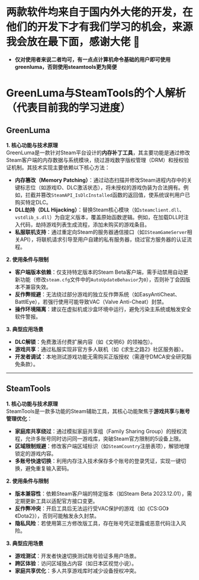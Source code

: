 # 两款软件均来自于国内外大佬的开发，在他们的开发下才有我们学习的机会，来源我会放在最下面，感谢大佬  :smiling_face_with_three_hearts:
- **仅对使用者来说二者均可，有一点点计算机命令基础的用户即可使用greenluma，否则使用steamtools更为简便**

# GreenLuma与SteamTools的个人解析（代表目前我的学习进度）  
## **GreenLuma**  
**1. 核心功能与技术原理**  
GreenLuma是一款针对Steam平台设计的**内存补丁工具**，其主要功能是通过修改Steam客户端的内存数据与系统模块，绕过游戏数字版权管理（DRM）和授权验证机制。其技术实现主要依赖以下核心方法：  
- **内存篡改（Memory Patching）**：通过动态扫描并修改Steam进程内存中的关键标志位（如游戏ID、DLC激活状态），将未授权的游戏伪装为合法拥有。例如，拦截并篡改`SteamAPI_IsDlcInstalled`函数的返回值，使系统误判用户已购买特定DLC。  
- **DLL劫持（DLL Hijacking）**：替换Steam核心模块（如`steamclient.dll`、`vstdlib_s.dll`）为自定义版本，覆盖原始函数逻辑。例如，在加载DLL时注入代码，劫持游戏列表生成流程，添加未购买的游戏条目。  
- **私服联机支持**：通过重定向Steam的服务器通信接口（如`ISteamGameServer`相关API），将联机请求引导至用户自建的私有服务器，绕过官方服务器的认证流程。

**2. 使用条件与限制**  
- **客户端版本依赖**：仅支持特定版本的Steam Beta客户端，需手动禁用自动更新功能（修改`steam.cfg`文件中的`AutoUpdateBehavior`为`0`），否则补丁会因版本不兼容失效。  
- **反作弊规避**：无法绕过部分游戏的独立反作弊系统（如EasyAntiCheat、BattlEye），若强行使用可能导致VAC（Valve Anti-Cheat）封禁。  
- **操作环境隔离**：建议在虚拟机或沙盒环境中运行，避免污染主系统或触发安全软件警报。  

**3. 典型应用场景**  
- **DLC解锁**：免费激活付费扩展内容（如《文明6》的领袖包）。  
- **游戏共享**：通过私服实现非官方多人联机（如《求生之路2》社区服务器）。  
- **开发者调试**：本地测试游戏功能无需购买正版授权（需遵守DMCA安全研究豁免条款）。  

---

## **SteamTools**  
**1. 核心功能与技术原理**  
SteamTools是一款多功能的Steam辅助工具，其核心功能聚焦于**游戏共享**与**账号管理优化**：  
- **家庭库共享绕过**：通过模拟家庭共享组（Family Sharing Group）的授权流程，允许多账号同时访问同一游戏库，突破Steam官方限制的5设备上限。  
- **区域限制规避**：修改客户端区域标识（如`SteamCountry`注册表项），解锁地理锁定的游戏内容。  
- **多账号快速切换**：利用内存注入技术保存多个账号的登录凭证，实现一键切换，避免重复输入密码。  

**2. 使用条件与限制**  
- **版本兼容性**：依赖Steam客户端的特定版本（如Steam Beta 2023.12.01），需定期更新工具以适配官方接口变更。  
- **反作弊冲突**：开启工具后无法运行受VAC保护的游戏（如《CS:GO》《Dota2》），否则可能触发永久封禁。  
- **隐私风险**：若使用第三方修改版工具，存在账号凭证泄露或恶意代码注入风险。  

**3. 典型应用场景**  
- **游戏测试**：开发者快速切换测试账号验证多用户场景。  
- **跨区体验**：访问区域独占内容（如日本区视觉小说）。  
- **家庭共享优化**：多人共享游戏库时减少设备授权冲突。  

